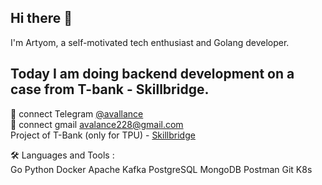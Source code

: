## Hi there 👋

I'm Artyom, a self-motivated tech enthusiast and Golang developer.

## Today I am doing backend development on a case from T-bank - Skillbridge.

💬 connect Telegram [@avallance](https://t.me/avallance)  
💬 connect gmail avalance228@gmail.com  
Project of T-Bank (only for TPU) - [Skillbridge](https://codelab.tpu.ru/skillbridge/skillbridge-backend)

🛠  Languages and Tools :  
Go Python Docker  Apache Kafka  PostgreSQL  MongoDB  Postman  Git  K8s
